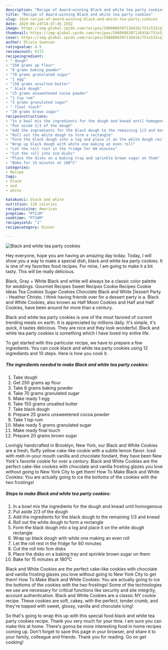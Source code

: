 ```yaml
---
description: "Recipe of Award-winning Black and white tea party cookies"
title: "Recipe of Award-winning Black and white tea party cookies"
slug: 1814-recipe-of-award-winning-black-and-white-tea-party-cookies
date: 2020-08-24T14:47:45.255Z
image: https://img-global.cpcdn.com/recipes/5960806397116416/751x532cq70/black-and-white-tea-party-cookies-recipe-main-photo.jpg
thumbnail: https://img-global.cpcdn.com/recipes/5960806397116416/751x532cq70/black-and-white-tea-party-cookies-recipe-main-photo.jpg
cover: https://img-global.cpcdn.com/recipes/5960806397116416/751x532cq70/black-and-white-tea-party-cookies-recipe-main-photo.jpg
author: Olivia Swanson
ratingvalue: 4.5
reviewcount: 9172
recipeingredient:
- " dough"
- "250 grams ap flour"
- "8 grams baking powder"
- "70 grams granulated sugar"
- "1 egg"
- "150 grams unsalted butter"
- " black dough"
- "25 grams unsweetened cocoa powder"
- "1 tsp rum"
- "5 grams granulated sugar"
- " final touch"
- "20 grams brown sugar"
recipeinstructions:
- "In a bowl mix the ingredients for the dough and knead until homogenous"
- "Put aside 2/3 of the dough"
- "Add the ingredients for the black dough to the remaining 1/3 and knead"
- "Roll out the white dough to form a rectangle"
- "Form the black dough into a log and place it on the white dough rectangle"
- "Wrap up black dough with white one making an even roll"
- "Let the roll rest in the fridge for 60 minutes"
- "Cut the roll into 1cm disks"
- "Place the disks on a baking tray and sprinkle brown sugar on them"
- "Bake for 15 minutes at 180°C"
categories:
- Recipe
tags:
- black
- and
- white

katakunci: black and white 
nutrition: 110 calories
recipecuisine: American
preptime: "PT11M"
cooktime: "PT34M"
recipeyield: "1"
recipecategory: Dinner

---
```



![Black and white tea party cookies](https://img-global.cpcdn.com/recipes/5960806397116416/751x532cq70/black-and-white-tea-party-cookies-recipe-main-photo.jpg)

Hey everyone, hope you are having an amazing day today. Today, I will show you a way to make a special dish, black and white tea party cookies. It is one of my favorites food recipes. For mine, I am going to make it a bit tasty. This will be really delicious.

Black, Gray + White Black and white will always be a classic color palette for weddings. Gourmet Recipes Sweet Recipes Cookie Recipes Cookie Ideas Tea Cookies Sugar Cookies Chocolate Black and White Dessert Party - Heather Christo. I think having friends over for a dessert party is a. Black and White Cookies, also known as Half Moon Cookies and Half and Half Cookies, have been around for more than a century.

Black and white tea party cookies is one of the most favored of current trending meals on earth. It is appreciated by millions daily. It's simple, it's quick, it tastes delicious. They are nice and they look wonderful. Black and white tea party cookies is something which I have loved my entire life.


To get started with this particular recipe, we have to prepare a few ingredients. You can cook black and white tea party cookies using 12 ingredients and 10 steps. Here is how you cook it.

<!--inarticleads1-->

##### The ingredients needed to make Black and white tea party cookies:

1. Take  dough
1. Get 250 grams ap flour
1. Take 8 grams baking powder
1. Take 70 grams granulated sugar
1. Make ready 1 egg
1. Take 150 grams unsalted butter
1. Take  black dough
1. Prepare 25 grams unsweetened cocoa powder
1. Take 1 tsp rum
1. Make ready 5 grams granulated sugar
1. Make ready  final touch
1. Prepare 20 grams brown sugar


Lovingly handcrafted in Brooklyn, New York, our Black and White Cookies are a fresh, fluffy yellow cake-like cookie with a subtle lemon flavor. Iced with melt-in-your mouth vanilla and chocolate fondant, they have been New York&#39;s favorite cookie for over a century. Black and White Cookies are the perfect cake-like cookies with chocolate and vanilla frosting glazes you love without going to New York City to get them! How To Make Black and White Cookies: You are actually going to ice the bottoms of the cookies with the two frostings! 

<!--inarticleads2-->

##### Steps to make Black and white tea party cookies:

1. In a bowl mix the ingredients for the dough and knead until homogenous
1. Put aside 2/3 of the dough
1. Add the ingredients for the black dough to the remaining 1/3 and knead
1. Roll out the white dough to form a rectangle
1. Form the black dough into a log and place it on the white dough rectangle
1. Wrap up black dough with white one making an even roll
1. Let the roll rest in the fridge for 60 minutes
1. Cut the roll into 1cm disks
1. Place the disks on a baking tray and sprinkle brown sugar on them
1. Bake for 15 minutes at 180°C


Black and White Cookies are the perfect cake-like cookies with chocolate and vanilla frosting glazes you love without going to New York City to get them! How To Make Black and White Cookies: You are actually going to ice the bottoms of the cookies with the two frostings! Some of the technologies we use are necessary for critical functions like security and site integrity, account authentication. Black and White Cookies are a classic NY cookie recipe. These cookies are soft, cakey, with the perfect, tender crumb, and they&#39;re topped with sweet, glossy, vanilla and chocolate icing! 

So that's going to wrap this up with this special food black and white tea party cookies recipe. Thank you very much for your time. I am sure you can make this at home. There's gonna be more interesting food in home recipes coming up. Don't forget to save this page in your browser, and share it to your family, colleague and friends. Thank you for reading. Go on get cooking!
